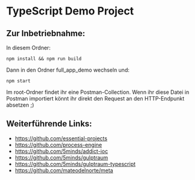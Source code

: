 # TypeScript Demo Project

## Zur Inbetriebnahme:

In diesem Ordner:
```
npm install && npm run build
```

Dann in den Ordner full_app_demo wechseln und:
```
npm start
```

Im root-Ordner findet ihr eine Postman-Collection. Wenn ihr diese Datei in
Postman importiert könnt ihr direkt den Request an den HTTP-Endpunkt absetzen ;)

## Weiterführende Links:

* https://github.com/essential-projects
* https://github.com/process-engine
* https://github.com/5minds/addict-ioc
* https://github.com/5minds/gulptraum
* https://github.com/5minds/gulptraum-typescript
* https://github.com/mateodelnorte/meta
